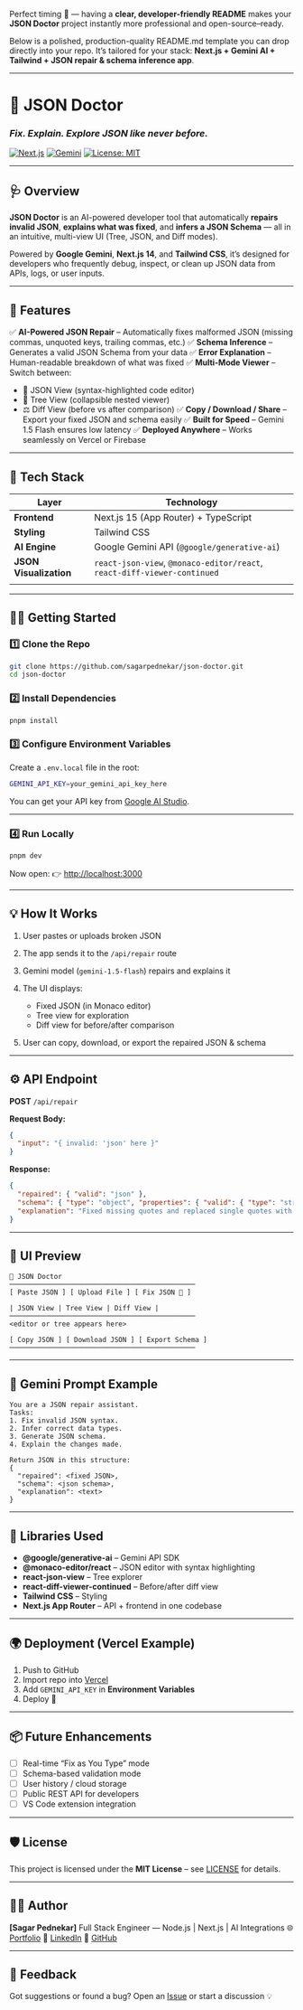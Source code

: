Perfect timing 💪 — having a **clear, developer-friendly README** makes your **JSON Doctor** project instantly more professional and open-source–ready.

Below is a polished, production-quality README.md template you can drop directly into your repo.
It’s tailored for your stack: **Next.js + Gemini AI + Tailwind + JSON repair & schema inference app**.

---

# 🧠 JSON Doctor

### *Fix. Explain. Explore JSON like never before.*

[![Next.js](https://img.shields.io/badge/Built%20with-Next.js-000000?logo=nextdotjs)](https://nextjs.org/)
[![Gemini](https://img.shields.io/badge/AI-Gemini-blue?logo=google)](https://aistudio.google.com/)
[![License: MIT](https://img.shields.io/badge/License-MIT-yellow.svg)](LICENSE)

---

## 🩺 Overview

**JSON Doctor** is an AI-powered developer tool that automatically **repairs invalid JSON**, **explains what was fixed**, and **infers a JSON Schema** — all in an intuitive, multi-view UI (Tree, JSON, and Diff modes).

Powered by **Google Gemini**, **Next.js 14**, and **Tailwind CSS**, it’s designed for developers who frequently debug, inspect, or clean up JSON data from APIs, logs, or user inputs.

---

## 🚀 Features

✅ **AI-Powered JSON Repair** – Automatically fixes malformed JSON (missing commas, unquoted keys, trailing commas, etc.)
✅ **Schema Inference** – Generates a valid JSON Schema from your data
✅ **Error Explanation** – Human-readable breakdown of what was fixed
✅ **Multi-Mode Viewer** – Switch between:

* 🧾 JSON View (syntax-highlighted code editor)
* 🌳 Tree View (collapsible nested viewer)
* ⚖️ Diff View (before vs after comparison)
  ✅ **Copy / Download / Share** – Export your fixed JSON and schema easily
  ✅ **Built for Speed** – Gemini 1.5 Flash ensures low latency
  ✅ **Deployed Anywhere** – Works seamlessly on Vercel or Firebase

---

## 🧰 Tech Stack

| Layer                  | Technology                                                               |
| ---------------------- | ------------------------------------------------------------------------ |
| **Frontend**           | Next.js 15 (App Router) + TypeScript                                     |
| **Styling**            | Tailwind CSS                                                             |
| **AI Engine**          | Google Gemini API (`@google/generative-ai`)                              |
| **JSON Visualization** | `react-json-view`, `@monaco-editor/react`, `react-diff-viewer-continued` |
                                               |

---

## 🧑‍💻 Getting Started

### 1️⃣ Clone the Repo

```bash
git clone https://github.com/sagarpednekar/json-doctor.git
cd json-doctor
```

### 2️⃣ Install Dependencies

```bash
pnpm install
```

### 3️⃣ Configure Environment Variables

Create a `.env.local` file in the root:

```bash
GEMINI_API_KEY=your_gemini_api_key_here
```

You can get your API key from [Google AI Studio](https://aistudio.google.com/).

---

### 4️⃣ Run Locally

```bash
pnpm dev
```

Now open: 👉 [http://localhost:3000](http://localhost:3000)

---

## 💡 How It Works

1. User pastes or uploads broken JSON
2. The app sends it to the `/api/repair` route
3. Gemini model (`gemini-1.5-flash`) repairs and explains it
4. The UI displays:

   * Fixed JSON (in Monaco editor)
   * Tree view for exploration
   * Diff view for before/after comparison
5. User can copy, download, or export the repaired JSON & schema

---

## ⚙️ API Endpoint

**POST** `/api/repair`

**Request Body:**

```json
{
  "input": "{ invalid: 'json' here }"
}
```

**Response:**

```json
{
  "repaired": { "valid": "json" },
  "schema": { "type": "object", "properties": { "valid": { "type": "string" } } },
  "explanation": "Fixed missing quotes and replaced single quotes with double quotes."
}
```

---

## 🎨 UI Preview

```
🧠 JSON Doctor
──────────────────────────────────────────────
[ Paste JSON ] [ Upload File ] [ Fix JSON 🔧 ]

| JSON View | Tree View | Diff View |
──────────────────────────────────────────────
<editor or tree appears here>

[ Copy JSON ] [ Download JSON ] [ Export Schema ]
──────────────────────────────────────────────
```

---

## 🧠 Gemini Prompt Example

```text
You are a JSON repair assistant.
Tasks:
1. Fix invalid JSON syntax.
2. Infer correct data types.
3. Generate JSON schema.
4. Explain the changes made.

Return JSON in this structure:
{
  "repaired": <fixed JSON>,
  "schema": <json schema>,
  "explanation": <text>
}
```

---

## 🧩 Libraries Used

* **@google/generative-ai** – Gemini API SDK
* **@monaco-editor/react** – JSON editor with syntax highlighting
* **react-json-view** – Tree explorer
* **react-diff-viewer-continued** – Before/after diff view
* **Tailwind CSS** – Styling
* **Next.js App Router** – API + frontend in one codebase

---

## 🌍 Deployment (Vercel Example)

1. Push to GitHub
2. Import repo into [Vercel](https://vercel.com)
3. Add `GEMINI_API_KEY` in **Environment Variables**
4. Deploy 🎉

---

## 📦 Future Enhancements

* [ ] Real-time “Fix as You Type” mode
* [ ] Schema-based validation mode
* [ ] User history / cloud storage
* [ ] Public REST API for developers
* [ ] VS Code extension integration

---

## 🛡️ License

This project is licensed under the **MIT License** – see [LICENSE](LICENSE) for details.

---

## 👨‍💻 Author

**[Sagar Pednekar]**
Full Stack Engineer — Node.js | Next.js | AI Integrations
🌐 [Portfolio](https://github.com/sagarpednekar)
💼 [LinkedIn](https://linkedin.com/in/yourprofile)
🐙 [GitHub](https://github.com/sagarpednekar)

---

## 💬 Feedback

Got suggestions or found a bug?
Open an [Issue](https://github.com/your-username/json-doctor/issues) or start a discussion 💡

